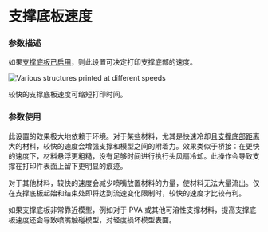 支撑底板速度
====
### **参数描述**
如果[支撑底板已启用](../support/support_bottom_enable.md)，则此设置可决定打印支撑底部的速度。

![Various structures printed at different speeds](../images/speed_difference.png)

较快的支撑底板速度可缩短打印时间。

### **参数使用**
此设置的效果极大地依赖于环境。对于某些材料，尤其是快速冷却且[支撑底部距离](../support/support_bottom_distance.md)大的材料，较快的速度会增强支撑和模型之间的附着力。效果类似于桥接：在更快的速度下，材料悬浮更粗糙，没有足够时间进行执行头风扇冷却。此操作会导致支撑在打印件表面上留下更明显的痕迹。

对于其他材料，较快的速度会减少喷嘴放置材料的力量，使材料无法大量流出。仅在支撑底板起始和结束处即将达到流速变化限制时，较快的速度才比较有利。

如果支撑底板非常靠近模型，例如对于 PVA 或其他可溶性支撑材料，提高支撑底板速度还会导致喷嘴触碰模型，对轻度损坏模型表面。
